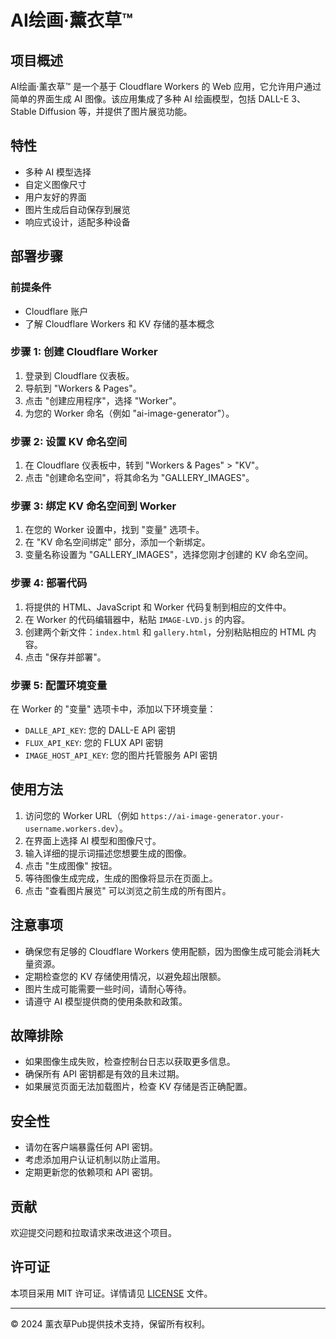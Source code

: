 # AI绘画·薰衣草™

## 项目概述

AI绘画·薰衣草™ 是一个基于 Cloudflare Workers 的 Web 应用，它允许用户通过简单的界面生成 AI 图像。该应用集成了多种 AI 绘画模型，包括 DALL-E 3、Stable Diffusion 等，并提供了图片展览功能。

## 特性

- 多种 AI 模型选择
- 自定义图像尺寸
- 用户友好的界面
- 图片生成后自动保存到展览
- 响应式设计，适配多种设备

## 部署步骤

### 前提条件

- Cloudflare 账户
- 了解 Cloudflare Workers 和 KV 存储的基本概念

### 步骤 1: 创建 Cloudflare Worker

1. 登录到 Cloudflare 仪表板。
2. 导航到 "Workers & Pages"。
3. 点击 "创建应用程序"，选择 "Worker"。
4. 为您的 Worker 命名（例如 "ai-image-generator"）。

### 步骤 2: 设置 KV 命名空间

1. 在 Cloudflare 仪表板中，转到 "Workers & Pages" > "KV"。
2. 点击 "创建命名空间"，将其命名为 "GALLERY_IMAGES"。

### 步骤 3: 绑定 KV 命名空间到 Worker

1. 在您的 Worker 设置中，找到 "变量" 选项卡。
2. 在 "KV 命名空间绑定" 部分，添加一个新绑定。
3. 变量名称设置为 "GALLERY_IMAGES"，选择您刚才创建的 KV 命名空间。

### 步骤 4: 部署代码

1. 将提供的 HTML、JavaScript 和 Worker 代码复制到相应的文件中。
2. 在 Worker 的代码编辑器中，粘贴 `IMAGE-LVD.js` 的内容。
3. 创建两个新文件：`index.html` 和 `gallery.html`，分别粘贴相应的 HTML 内容。
4. 点击 "保存并部署"。

### 步骤 5: 配置环境变量

在 Worker 的 "变量" 选项卡中，添加以下环境变量：

- `DALLE_API_KEY`: 您的 DALL-E API 密钥
- `FLUX_API_KEY`: 您的 FLUX API 密钥
- `IMAGE_HOST_API_KEY`: 您的图片托管服务 API 密钥

## 使用方法

1. 访问您的 Worker URL（例如 `https://ai-image-generator.your-username.workers.dev`）。
2. 在界面上选择 AI 模型和图像尺寸。
3. 输入详细的提示词描述您想要生成的图像。
4. 点击 "生成图像" 按钮。
5. 等待图像生成完成，生成的图像将显示在页面上。
6. 点击 "查看图片展览" 可以浏览之前生成的所有图片。

## 注意事项

- 确保您有足够的 Cloudflare Workers 使用配额，因为图像生成可能会消耗大量资源。
- 定期检查您的 KV 存储使用情况，以避免超出限额。
- 图片生成可能需要一些时间，请耐心等待。
- 请遵守 AI 模型提供商的使用条款和政策。

## 故障排除

- 如果图像生成失败，检查控制台日志以获取更多信息。
- 确保所有 API 密钥都是有效的且未过期。
- 如果展览页面无法加载图片，检查 KV 存储是否正确配置。

## 安全性

- 请勿在客户端暴露任何 API 密钥。
- 考虑添加用户认证机制以防止滥用。
- 定期更新您的依赖项和 API 密钥。

## 贡献

欢迎提交问题和拉取请求来改进这个项目。

## 许可证

本项目采用 MIT 许可证。详情请见 [LICENSE](LICENSE) 文件。

---

© 2024 薰衣草Pub提供技术支持，保留所有权利。
